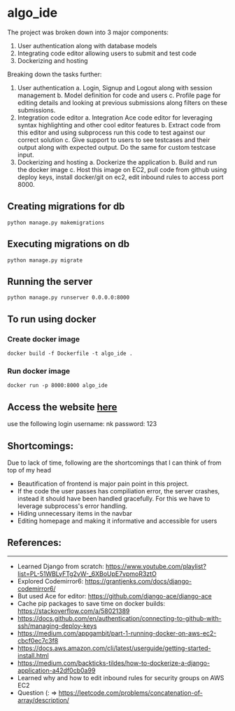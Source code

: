 # algo_ide

The project was broken down into 3 major components:
1. User authentication along with database models
2. Integrating code editor allowing users to submit and test code
3. Dockerizing and hosting

Breaking down the tasks further:
1. User authentication
  a. Login, Signup and Logout along with session management
  b. Model definition for code and users
  c. Profile page for editing details and looking at previous submissions along filters on these submissions.
2. Integration code editor
  a. Integration Ace code editor for leveraging syntax highlighting and other cool editor features
  b. Extract code from this editor and using subprocess run this code to test against our correct solution
  c. Give support to users to see testcases and their output along with expected output. Do the same for custom testcase input.
3. Dockerizing and hosting
  a. Dockerize the application
  b. Build and run the docker image
  c. Host this image on EC2, pull code from github using deploy keys, install docker/git on ec2, edit inbound rules to access port 8000.


## Creating migrations for db
`python manage.py makemigrations`

## Executing migrations on db
`python manage.py migrate`

## Running the server
`python manage.py runserver 0.0.0.0:8000`

## To run using docker
### Create docker image
`docker build -f Dockerfile -t algo_ide .`
### Run docker image
`docker run -p 8000:8000 algo_ide`

## Access the website [here](http://ec2-13-201-99-41.ap-south-1.compute.amazonaws.com:8000/login/)
use the following login
username: nk
password: 123

## Shortcomings:

Due to lack of time, following are the shortcomings that I can think of from top of my head
  - Beautification of frontend is major pain point in this project.
  - If the code the user passes has compiliation error, the server crashes, instead it should have been handled gracefully. For this we have to leverage subprocess's error handling.
  - Hiding unnecessary items in the navbar
  - Editing homepage and making it informative and accessible for users

## References:
---------------
  - Learned Django from scratch: https://www.youtube.com/playlist?list=PL-51WBLyFTg2vW-_6XBoUpE7vpmoR3ztO
  - Explored Codemirror6: https://grantjenks.com/docs/django-codemirror6/
  - But used Ace for editor: https://github.com/django-ace/django-ace
  - Cache pip packages to save time on docker builds: https://stackoverflow.com/a/58021389
  - https://docs.github.com/en/authentication/connecting-to-github-with-ssh/managing-deploy-keys
  - https://medium.com/appgambit/part-1-running-docker-on-aws-ec2-cbcf0ec7c3f8
  - https://docs.aws.amazon.com/cli/latest/userguide/getting-started-install.html
  - https://medium.com/backticks-tildes/how-to-dockerize-a-django-application-a42df0cb0a99
  - Learned why and how to edit inbound rules for security groups on AWS EC2
  - Question (: => https://leetcode.com/problems/concatenation-of-array/description/

